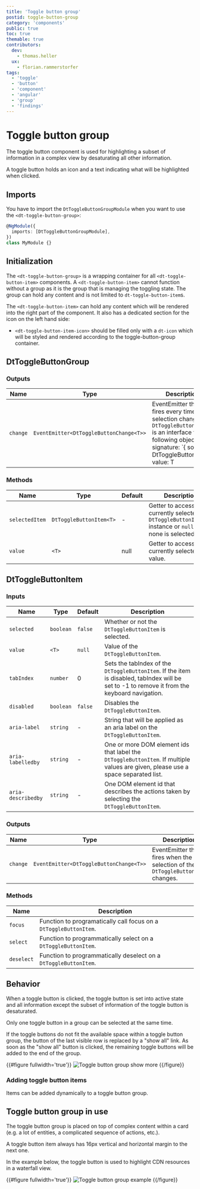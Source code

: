 ```yaml
---
title: 'Toggle button group'
postid: toggle-button-group
category: 'components'
public: true
toc: true
themable: true
contributors:
  dev:
    - thomas.heller
  ux:
    - florian.rammerstorfer
tags:
  - 'toggle'
  - 'button'
  - 'component'
  - 'angular'
  - 'group'
  - 'findings'
---
```


# Toggle button group

The toggle button component is used for highlighting a subset of information in
a complex view by desaturating all other information.

A toggle button holds an icon and a text indicating what will be highlighted
when clicked.

<docs-source-example example="ToggleButtonGroupDefaultExample"></docs-source-example>

## Imports

You have to import the `DtToggleButtonGroupModule` when you want to use the
`<dt-toggle-button-group>`:

```typescript
@NgModule({
  imports: [DtToggleButtonGroupModule],
})
class MyModule {}
```

## Initialization

The `<dt-toggle-button-group>` is a wrapping container for all
`<dt-toggle-button-item>` components. A `<dt-toggle-button-item>` cannot
function without a group as it is the group that is managing the toggling state.
The group can hold any content and is not limited to `dt-toggle-button-item`s.

The `<dt-toggle-button-item>` can hold any content which will be rendered into
the right part of the component. It also has a dedicated section for the icon on
the left hand side:

- `<dt-toggle-button-item-icon>` should be filled only with a `dt-icon` which
  will be styled and rendered according to the toggle-button-group container.

## DtToggleButtonGroup

### Outputs

| Name     | Type                                    | Description                                                                                                                                                                                                      |
| -------- | --------------------------------------- | ---------------------------------------------------------------------------------------------------------------------------------------------------------------------------------------------------------------- |
| `change` | `EventEmitter<DtToggleButtonChange<T>>` | EventEmitter that fires every time the selection changes. `DtToggleButtonChange` is an interface for the following object signature: `{ source: DtToggleButtonItem<T>, value: T | null, isUserInput: boolean }`. |

### Methods

| Name           | Type                    | Default | Description                                                                                             |
| -------------- | ----------------------- | ------- | ------------------------------------------------------------------------------------------------------- |
| `selectedItem` | `DtToggleButtonItem<T>` | -       | Getter to access the currently selected `DtToggleButtonItem<T>` instance or `null` if none is selected. |
| `value`        | `<T>`                   | null    | Getter to access the currently selected value.                                                          |

## DtToggleButtonItem

### Inputs

| Name               | Type      | Default | Description                                                                                                                                   |
| ------------------ | --------- | ------- | --------------------------------------------------------------------------------------------------------------------------------------------- |
| `selected`         | `boolean` | `false` | Whether or not the `DtToggleButtonItem` is selected.                                                                                          |
| `value`            | `<T>`     | `null`  | Value of the `DtToggleButtonItem`.                                                                                                            |
| `tabIndex`         | `number`  | 0       | Sets the tabIndex of the `DtToggleButtonItem`. If the item is disabled, tabIndex will be set to -1 to remove it from the keyboard navigation. |
| `disabled`         | `boolean` | `false` | Disables the `DtToggleButtonItem`.                                                                                                            |
| `aria-label`       | `string`  | -       | String that will be applied as an aria label on the `DtToggleButtonItem`.                                                                     |
| `aria-labelledby`  | `string`  | -       | One or more DOM element ids that label the `DtToggleButtonItem`. If multiple values are given, please use a space separated list.             |
| `aria-describedby` | `string`  | -       | One DOM element id that describes the actions taken by selecting the `DtToggleButtonItem`.                                                    |

### Outputs

| Name     | Type                                    | Description                                                                     |
| -------- | --------------------------------------- | ------------------------------------------------------------------------------- |
| `change` | `EventEmitter<DtToggleButtonChange<T>>` | EventEmitter that fires when the selection of the `DtToggleButtonItem` changes. |

### Methods

| Name       | Description                                                       |
| ---------- | ----------------------------------------------------------------- |
| `focus`    | Function to programatically call focus on a `DtToggleButtonItem`. |
| `select`   | Function to programmatically select on a `DtToggleButtonItem`.    |
| `deselect` | Function to programmatically deselect on a `DtToggleButtonItem`.  |

## Behavior

When a toggle button is clicked, the toggle button is set into active state and
all information except the subset of information of the toggle button is
desaturated.

Only one toggle button in a group can be selected at the same time.

If the toggle buttons do not fit the available space within a toggle button
group, the button of the last visible row is replaced by a "show all" link. As
soon as the "show all" button is clicked, the remaining toggle buttons will be
added to the end of the group.

<!-- TODO: examle -->

{{#figure fullwidth='true'}}
![Toggle button group show more](https://d24pvdz4mvzd04.cloudfront.net/test/toggle-button-group-example2-822-7a6ccc3075.png)
{{/figure}}

### Adding toggle button items

Items can be added dynamically to a toggle button group.

<docs-source-example example="ToggleButtonGroupDynamicItemsExample"></docs-source-example>

## Toggle button group in use

The toggle button group is placed on top of complex content within a card (e.g.
a lot of entities, a complicated sequence of actions, etc.).

A toggle button item always has 16px vertical and horizontal margin to the next
one.

In the example below, the toggle button is used to highlight CDN resources in a
waterfall view.

<!-- TODO: example -->

{{#figure fullwidth='true'}}
![Toggle button group example](https://d24pvdz4mvzd04.cloudfront.net/test/toggle-button-group-example-1189-78a0538c99.png)
{{/figure}}
